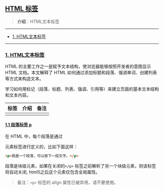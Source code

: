 ## [HTML 标签](#)
> **介绍**：HTML文本标签

-----
* [1. HTML文本标签](#1-html文本标签)

-----
### [1. HTML文本标签](#)
HTML 的主要工作之一是赋予文本结构，使浏览器能够按照开发者的意图显示 HTML 文档。本文解释了 HTML 如何通过添加标题和段落、强调单词、创建列表等方式来构造文本。

学习如何用标记（段落、标题、列表、强调、引用等）来建立页面的基本文本结构和文本内容。

| 标签 | 介绍 | 备注 |
|:---|:---|:---|
|    |    |    |

#### [1.1 段落标签 p](#)
在 HTML 中，每个段落是通过 <p> 元素标签进行定义的，比如下面这样：
```html
<p>我是一个段落，可以放下一段文字。</p>
```
段落是块级元素，如果在关闭的`</p>` 标签之前解析了另一个块级元素，则该标签将自动关闭, html5之后这个元素仅包含全局属性。

> 备注：`<p>` 标签的 align 属性已被弃用，请不要使用。